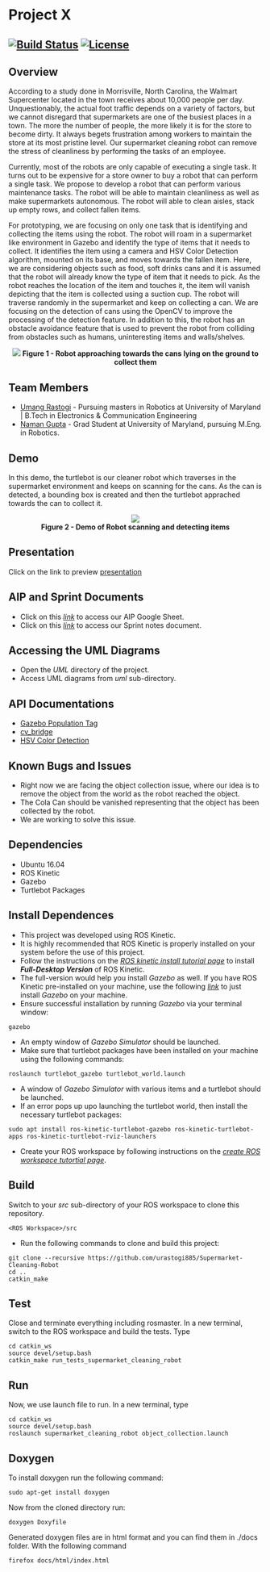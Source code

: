 # Project X
[![Build Status](https://travis-ci.org/urastogi885/supermarket-cleaning-robot.svg?branch=master)](https://travis-ci.org/urastogi885/supermarket-cleaning-robot)
[![License](https://img.shields.io/badge/License-BSD%203--Clause-blue.svg)](https://github.com/urastogi885/supermarket-cleaning-robot/blob/master/LICENSE)
---

## Overview

According to a study done in Morrisville, North Carolina, the Walmart Supercenter located in the town
receives about 10,000 people per day. Unquestionably, the actual foot traffic depends on a variety of
factors, but we cannot disregard that supermarkets are one of the busiest places in a town. The more the
number of people, the more likely it is for the store to become dirty. It always begets frustration among
workers to maintain the store at its most pristine level. Our supermarket cleaning robot can remove the
stress of cleanliness by performing the tasks of an employee.

Currently, most of the robots are only capable of executing a single task. It turns out to be expensive for
a store owner to buy a robot that can perform a single task. We propose to develop a robot that can
perform various maintenance tasks. The robot will be able to maintain cleanliness as well as make
supermarkets autonomous. The robot will able to clean aisles, stack up empty rows, and collect fallen
items.

For prototyping, we are focusing on only one task that is identifying and collecting the items using the
robot. The robot will roam in a supermarket like environment in Gazebo and identify the type of items
that it needs to collect. It identifies the item using a camera and HSV Color Detection algorithm, mounted on its base, and moves towards the
fallen item. Here, we are considering objects such as food, soft drinks cans and it is assumed that the robot
will already know the type of item that it needs to pick. As the robot reaches the location of the item and
touches it, the item will vanish depicting that the item is collected using a suction cup. The robot will
traverse randomly in the supermarket and keep on collecting a can. We are focusing on the detection of
cans using the OpenCV to improve the processing of the detection feature. In addition to this, the robot
has an obstacle avoidance feature that is used to prevent the robot from colliding from obstacles such as
humans, uninteresting items and walls/shelves.

<p align="center">
  <img src="https://github.com/urastogi885/supermarket-cleaning-robot/blob/master/data/readme_images/supermarket_world.jpg">
  <b>Figure 1 - Robot approaching towards the cans lying on the ground to collect them</b>
</p>


## Team Members

- [Umang Rastogi](https://github.com/urastogi885) - Pursuing masters in Robotics at University of Maryland | B.Tech in Electronics & Communication Engineering
- [Naman Gupta](https://github.com/namangupta98) - Grad Student at University of Maryland, pursuing M.Eng. in Robotics.

## Demo

In this demo, the turtlebot is our cleaner robot which traverses in the supermarket environment and keeps on scanning for the cans. As the can is detected, a bounding box is created and then the turtlebot apprached towards the can to collect it.

<p align="center">
  <img src="https://github.com/urastogi885/supermarket-cleaning-robot/blob/master/data/readme_images/demo.gif">
  <br><b>Figure 2 - Demo of Robot scanning and detecting items</b><br>
</p>

## Presentation

Click on the link to preview [presentation](https://docs.google.com/presentation/d/1KiABS_kfmvH2YfD9WYNnicjoehHe6gC2hseT8R00nM4/edit#slide=id.g6c2dd6b921_0_107)

## AIP and Sprint Documents

- Click on this [*link*](https://docs.google.com/spreadsheets/d/1k6e7rM7TTvE5w2fQ_wuSDY_giNWaVuCHeImB6D53lT4/edit?usp=sharing)
to access our AIP Google Sheet.
- Click on this [*link*](https://docs.google.com/document/d/1iQZUstgoCCvtSvlcv1_xpxGW6ntUbkOpcgMuvrSP_ms/edit?usp=sharing)
to access our Sprint notes document.

## Accessing the UML Diagrams

- Open the *UML* directory of the project.
- Access UML diagrams from *uml* sub-directory.

## API Documentations

- [Gazebo Population Tag](http://gazebosim.org/tutorials?tut=model_population&cat=build_world)
- [cv_bridge](http://wiki.ros.org/cv_bridge/Tutorials/UsingCvBridgeToConvertBetweenROSImagesAndOpenCVImages)
- [HSV Color Detection](https://docs.opencv.org/trunk/df/d9d/tutorial_py_colorspaces.html)

## Known Bugs and Issues

- Right now we are facing the object collection issue, where our idea is to remove the object from the world as the robot reached the object. 
- The Cola Can should be vanished representing that the object has been collected by the robot.
- We are working to solve this issue.

## Dependencies

- Ubuntu 16.04
- ROS Kinetic
- Gazebo
- Turtlebot Packages

## Install Dependences

- This project was developed using ROS Kinetic.
- It is highly recommended that ROS Kinetic is properly installed on your system before the use of this project.
- Follow the instructions on the [*ROS kinetic install tutorial page*](http://wiki.ros.org/kinetic/Installation/Ubuntu)
  to install ***Full-Desktop Version*** of ROS Kinetic.
- The full-version would help you install *Gazebo* as well. If you have ROS Kinetic pre-installed on your machine, use
  the following [*link*](http://gazebosim.org/tutorials?tut=install_ubuntu&cat=install) to just install *Gazebo* on your
  machine.
- Ensure successful installation by running *Gazebo* via your terminal window:
```
gazebo
```
- An empty window of *Gazebo Simulator* should be launched.
- Make sure that turtlebot packages have been installed on your machine using the following commands:
```
roslaunch turtlebot_gazebo turtlebot_world.launch
``` 
- A window of *Gazebo Simulator* with various items and a turtlebot should be launched.
- If an error pops up upo launching the turtlebot world, then install the necessary turtlebot packages:
```
sudo apt install ros-kinetic-turtlebot-gazebo ros-kinetic-turtlebot-apps ros-kinetic-turtlebot-rviz-launchers
```
- Create your ROS workspace by following instructions on the [*create ROS workspace tutortial page*](http://wiki.ros.org/catkin/Tutorials/create_a_workspace).

## Build

Switch to your *src* sub-directory of your ROS workspace to clone this repository.
```
<ROS Workspace>/src
```
- Run the following commands to clone and build this project:
```
git clone --recursive https://github.com/urastogi885/Supermarket-Cleaning-Robot
cd ..
catkin_make
```

## Test

Close and terminate everything including rosmaster. In a new terminal, switch to the ROS workspace and build the tests.  Type

```
cd catkin_ws
source devel/setup.bash
catkin_make run_tests_supermarket_cleaning_robot
```

## Run

Now, we use launch file to run. In a new terminal, type

```
cd catkin_ws
source devel/setup.bash
roslaunch supermarket_cleaning_robot object_collection.launch
```

## Doxygen

To install doxygen run the following command:

```
sudo apt-get install doxygen
```
Now from the cloned directory run:

```
doxygen Doxyfile
```

Generated doxygen files are in html format and you can find them in ./docs folder. With the following command

```
firefox docs/html/index.html
```
